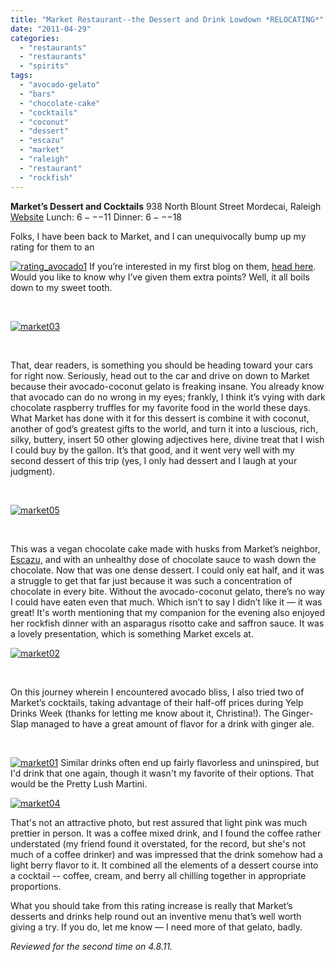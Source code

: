```yaml
---
title: "Market Restaurant--the Dessert and Drink Lowdown *RELOCATING*"
date: "2011-04-29"
categories: 
  - "restaurants"
  - "restaurants"
  - "spirits"
tags: 
  - "avocado-gelato"
  - "bars"
  - "chocolate-cake"
  - "cocktails"
  - "coconut"
  - "dessert"
  - "escazu"
  - "market"
  - "raleigh"
  - "restaurant"
  - "rockfish"
---
```


**Market’s Dessert and Cocktails** 938 North Blount Street Mordecai, Raleigh [Website](http://www.eatatmarket.com/) Lunch: $6---$11 Dinner: $6---$18

Folks, I have been back to Market, and I can unequivocally bump up my rating for them to an

[![](http://s3.amazonaws.com/thegourmez-wpmedia/2009/02/rating_avocado1.gif "rating_avocado1")](http://s3.amazonaws.com/thegourmez-wpmedia/2009/02/rating_avocado1.gif) If you’re interested in my first blog on them, [head here](../../../../../?p=1992). Would you like to know why I’ve given them extra points? Well, it all boils down to my sweet tooth.

 

[![](http://s3.amazonaws.com/thegourmez-wpmedia/2011/04/market03.jpg "market03")](http://s3.amazonaws.com/thegourmez-wpmedia/2011/04/market03.jpg)

 

That, dear readers, is something you should be heading toward your cars for right now. Seriously, head out to the car and drive on down to Market because their avocado-coconut gelato is freaking insane. You already know that avocado can do no wrong in my eyes; frankly, I think it’s vying with dark chocolate raspberry truffles for my favorite food in the world these days. What Market has done with it for this dessert is combine it with coconut, another of god’s greatest gifts to the world, and turn it into a luscious, rich, silky, buttery, insert 50 other glowing adjectives here, divine treat that I wish I could buy by the gallon. It’s that good, and it went very well with my second dessert of this trip (yes, I only had dessert and I laugh at your judgment).

 

[![](http://s3.amazonaws.com/thegourmez-wpmedia/2011/04/market05.jpg "market05")](http://s3.amazonaws.com/thegourmez-wpmedia/2011/04/market05.jpg)

 

This was a vegan chocolate cake made with husks from Market’s neighbor, [Escazu,](../../../../../?p=1975) and with an unhealthy dose of chocolate sauce to wash down the chocolate. Now that was one dense dessert. I could only eat half, and it was a struggle to get that far just because it was such a concentration of chocolate in every bite. Without the avocado-coconut gelato, there’s no way I could have eaten even that much. Which isn’t to say I didn’t like it — it was great! It's worth mentioning that my companion for the evening also enjoyed her rockfish dinner with an asparagus risotto cake and saffron sauce. It was a lovely presentation, which is something Market excels at.

[![](http://s3.amazonaws.com/thegourmez-wpmedia/2011/04/market02.jpg "market02")](http://s3.amazonaws.com/thegourmez-wpmedia/2011/04/market02.jpg)

 

On this journey wherein I encountered avocado bliss, I also tried two of Market’s cocktails, taking advantage of their half-off prices during Yelp Drinks Week (thanks for letting me know about it, Christina!). The Ginger-Slap managed to have a great amount of flavor for a drink with ginger ale.

 

[![](http://s3.amazonaws.com/thegourmez-wpmedia/2011/04/market01.jpg "market01")](http://s3.amazonaws.com/thegourmez-wpmedia/2011/04/market01.jpg) Similar drinks often end up fairly flavorless and uninspired, but I'd drink that one again, though it wasn't my favorite of their options. That would be the Pretty Lush Martini.

[![](http://s3.amazonaws.com/thegourmez-wpmedia/2011/04/market04.jpg "market04")](http://s3.amazonaws.com/thegourmez-wpmedia/2011/04/market04.jpg)

That's not an attractive photo, but rest assured that light pink was much prettier in person. It was a coffee mixed drink, and I found the coffee rather understated (my friend found it overstated, for the record, but she's not much of a coffee drinker) and was impressed that the drink somehow had a light berry flavor to it. It combined all the elements of a dessert course into a cocktail -- coffee, cream, and berry all chilling together in appropriate proportions.

What you should take from this rating increase is really that Market’s desserts and drinks help round out an inventive menu that’s well worth giving a try. If you do, let me know — I need more of that gelato, badly.

_Reviewed for the second time on 4.8.11._
